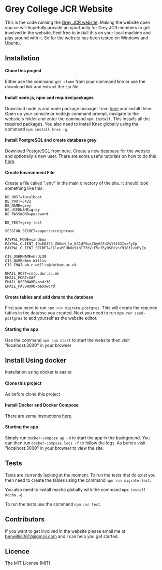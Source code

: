  # Grey College JCR Website

This is the code running the [Grey JCR website](https://greyjcr.com). Making the website open source will hopefully provide an oportunity for Grey JCR members to get involved in the website. Feel free to install this on your local machine and play around with it. So far the website has been tested on Windows and Ubuntu.

## Installation

#### Clone this project
Either use the command `git clone` from your command line or use the download link and extract the zip file.

#### Install node.js, npm and required packages
Download node.js and node package manager from [here](https://nodejs.org/en/download/) and install them. Open up your console or node.js command prompt, navigate to the website's folder and enter the command `npm install`. This installs all the required packages. You also need to install Knex globally using the command `npm install knex -g`.

#### Install PostgreSQL and create database grey
Download PostgreSQL from [here](https://www.postgresql.org/download/). Create a new database for the website and optionally a new user. There are some useful tutorials on how to do this  [here](https://wiki.postgresql.org/wiki/Detailed_installation_guides).

#### Create Environment File
Create a file called ".env" in the main directory of the site. It should look something like this:
```
DB_HOST=localhost
DB_PORT=5432
DB_NAME=grey
DB_USERNAME=grey
DB_PASSWORD=password

DB_TEST=grey-test

SESSION_SECRET=supersecretphrase

PAYPAL_MODE=sandbox
PAYPAL_CLIENT_ID=EOJ2S-Z6OoN_le_KS1d75wsZ6y0SFdVsY9183IvxFyZp
PAYPAL_CLIENT_SECRET=EClusMEUk8e9ihI7ZdVLF5cZ6y0SFdVsY9183IvxFyZp

CIS_USERNAME=hsdz38
CIS_NAME=Ben Willis
CIS_EMAIL=b.c.willis@durham.ac.uk

EMAIL_HOST=smtp.dur.ac.uk
EMAIL_PORT=587
EMAIL_USERNAME=hsdz38
EMAIL_PASSWORD=password
```

#### Create tables and add data to the database
First you need to run `npm run migrate-postgres`. This will create the required tables in  the databse you created. Next you need to run `npm run seed-postgres` to add yourself as the website editor.

#### Starting the app
Use the command `npm run start` to start the website then visit "localhost:3000" in your browser

## Install Using docker
Installation using docker is easier.

#### Clone this project
As before clone this project

#### Install Docker and Docker Compose
There are some instructions [here](https://docs.docker.com/compose/install/#install-compose).

#### Starting the app
Simply run `docker-compose up -d` to start the app in the background. You can then run `docker-compose logs -f` to follow the logs. As before visit "localhost:3000" in your browser to view the site.

## Tests
Tests are currently lacking at the moment. To run the tests that do exist you then need to create the tables using the command `npm run migrate-test`.

You also need to install mocha globally with the command `npm install mocha -g`.

To run the tests use the command `npm run test`.

## Contributors
If you want to get involved in the website please email me at [benwillis0612@gmail.com](mailto:benwillis0612@gmail.com) and I can help you get started.

## Licence
The MIT License (MIT)
